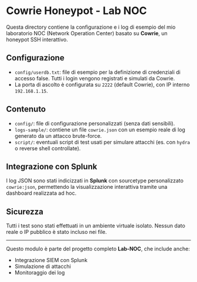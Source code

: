 # Cowrie Honeypot - Lab NOC  

Questa directory contiene la configurazione e i log di esempio del mio laboratorio NOC (Network Operation Center) basato su **Cowrie**, un honeypot SSH interattivo.  

## Configurazione  

- `config/userdb.txt`: file di esempio per la definizione di credenziali di accesso false. Tutti i login vengono registrati e simulati da Cowrie.  
- La porta di ascolto è configurata su `2222` (default Cowrie), con IP interno `192.168.1.15`.  

## Contenuto  

- `config/`: file di configurazione personalizzati (senza dati sensibili).  
- `logs-sample/`: contiene un file `cowrie.json` con un esempio reale di log generato da un attacco brute-force.  
- `script/`: eventuali script di test usati per simulare attacchi (es. con `hydra` o reverse shell controllate).  

## Integrazione con Splunk  

I log JSON sono stati indicizzati in **Splunk** con sourcetype personalizzato `cowrie:json`, permettendo la visualizzazione interattiva tramite una dashboard realizzata ad hoc.  

## Sicurezza  

Tutti i test sono stati effettuati in un ambiente virtuale isolato. Nessun dato reale o IP pubblico è stato incluso nei file.  

---

Questo modulo è parte del progetto completo **Lab-NOC**, che include anche:  
- Integrazione SIEM con Splunk  
- Simulazione di attacchi  
- Monitoraggio dei log  

